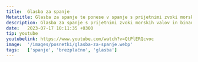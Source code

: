 ```yaml
---
title:  Glasba za spanje
Metatitle: Glasba za spanje te ponese v spanje s prijetnimi zvoki morskih valov. Obogatena je z binauralnimi biti (binaural beats) 5Hz, ki te ponesejo v globoko spanje.
description: Glasba za spanje s prijetnimi zvoki morskih valov in binauralnimi biti 5Hz te ponese v globoko spanje. Video vsebuje nežno glasbo in zvoke oceanovih valov za umirjanje uma in telesa. Binauralni biti izboljšajo kakovost spanca. Če uživaš v tej glasbi za spanje, klikni 'Všeč mi je' in se naroči na Youtube kanal za več sproščujočih vsebin.
date:   2023-07-17 10:11:35 +0300
tip: youtube
youtubelink: https://www.youtube.com/watch?v=QtPlERQcvoc
image:  '/images/posnetki/glasba-za-spanje.webp'
tags:   ['spanje', 'brezplačno', 'glasba']
---
```

